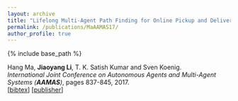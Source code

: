 ```yaml
---
layout: archive
title: "Lifelong Multi-Agent Path Finding for Online Pickup and Delivery Tasks"
permalink: /publications/MaAAMAS17/
author_profile: true
---
```


{% include base_path %}

Hang Ma, **Jiaoyang Li**, T. K. Satish Kumar and Sven Koenig.     
<i>International Joint Conference on Autonomous Agents and Multi-Agent Systems (**AAMAS**)</i>, pages 837-845, 2017.    
[<a href="javascript:void(0)" onclick="(function(target, id) { if ($('#' + id).css('display') == 'block') { $('#' + id).hide('fast'); $(target).text('bibtex') } else { $('#' + id).show('fast'); $(target).text('bibtex▲') } })(this, 'bibtex-MaAAMAS17');">bibtex</a>]
[[publisher](https://dl.acm.org/citation.cfm?id=3091243)]
<div id="bibtex-MaAAMAS17" style="display:none">
<pre>@inproceedings{MaAAMAS17,
  author    = {Hang Ma and Jiaoyang Li and T. K. Satish Kumar and Sven Koenig},
  title     = {Lifelong Multi-Agent Path Finding for Online Pickup and Delivery Tasks},
  booktitle = {Proceedings of the International Conference on Autonomous Agents and Multi-Agent Systems (AAMAS)},
  pages     = {837--845},
  year      = {2017}
}
</pre></div>   
